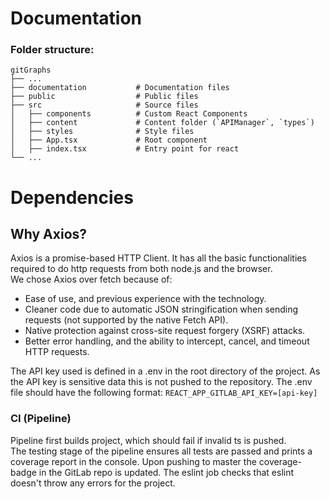 # Documentation

### Folder structure:
    gitGraphs
    ├── ...
    ├── documentation           # Documentation files
    ├── public                  # Public files
    ├── src                     # Source files
    │   ├── components          # Custom React Components
    │   ├── content             # Content folder (`APIManager`, `types`)
    │   ├── styles              # Style files
    │   ├── App.tsx             # Root component
    │   ├── index.tsx           # Entry point for react
    └── ...


# Dependencies
## Why Axios?
Axios is a promise-based HTTP Client. It has all the basic functionalities required to do http requests from both node.js and the browser.\
We chose Axios over fetch because of:
- Ease of use, and previous experience with the technology.
- Cleaner code due to automatic JSON stringification when sending requests (not supported by the native Fetch API).
- Native protection against cross-site request forgery (XSRF) attacks.
- Better error handling, and the ability to intercept, cancel, and timeout HTTP requests.



The API key used is defined in a .env in the root directory of the project. As the API key is sensitive data this is not pushed to the repository.
The .env file should have the following format: `REACT_APP_GITLAB_API_KEY=[api-key]`


### CI (Pipeline)
Pipeline first builds project, which should fail if invalid ts is pushed.  
The testing stage of the pipeline ensures all tests are passed and prints a coverage report in the console.
Upon pushing to master the coverage-badge in the GitLab repo is updated.
The eslint job checks that eslint doesn't throw any errors for the project.


